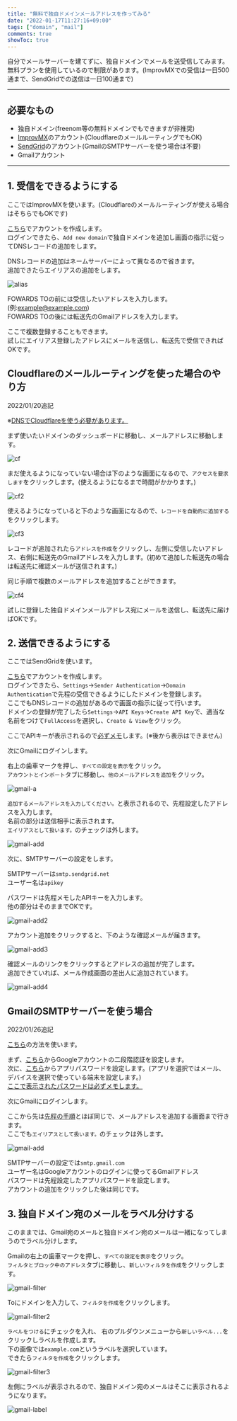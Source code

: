 ```yaml
---
title: "無料で独自ドメインメールアドレスを作ってみる"
date: "2022-01-17T11:27:16+09:00"
tags: ["domain", "mail"]
comments: true
showToc: true
---
```

自分でメールサーバーを建てずに、独自ドメインでメールを送受信してみます。  
無料プランを使用しているので制限があります。(ImprovMXでの受信は一日500通まで、SendGridでの送信は一日100通まで)

---

## 必要なもの
* 独自ドメイン(freenom等の無料ドメインでもできますが非推奨)
* [ImprovMX](https://improvmx.com/)のアカウント(CloudflareのメールルーティングでもOK)
* [SendGrid](https://sendgrid.com/)のアカウント(GmailのSMTPサーバーを使う場合は不要)
* Gmailアカウント

---

## 1. 受信をできるようにする

ここではImprovMXを使います。(Cloudflareのメールルーティングが使える場合はそちらでもOKです)

[こちら](https://improvmx.com/)でアカウントを作成します。  
ログインできたら、`Add new domain`で独自ドメインを追加し画面の指示に従ってDNSレコードの追加をします。

DNSレコードの追加はネームサーバーによって異なるので省きます。  
追加できたらエイリアスの追加をします。

![alias](improvmx-alias.jpg)

FOWARDS TOの前には受信したいアドレスを入力します。(例:example@example.com)  
FOWARDS TOの後には転送先のGmailアドレスを入力します。

ここで複数登録することもできます。  
試しにエイリアス登録したアドレスにメールを送信し、転送先で受信できればOKです。

## Cloudflareのメールルーティングを使った場合のやり方

2022/01/20追記

※<u>DNSでCloudflareを使う必要があります。</u>

まず使いたいドメインのダッシュボードに移動し、メールアドレスに移動します。

![cf](cf.jpg)

まだ使えるようになっていない場合は下のような画面になるので、`アクセスを要求します`をクリックします。(使えるようになるまで時間がかかります。)

![cf2](cf2.jpg)

使えるようになっていると下のような画面になるので、`レコードを自動的に追加する`をクリックします。

![cf3](cf3.jpg)

レコードが追加されたら`アドレスを作成`をクリックし、左側に受信したいアドレス、右側に転送先のGmailアドレスを入力します。(初めて追加した転送先の場合は転送先に確認メールが送信されます。)

同じ手順で複数のメールアドレスを追加することができます。

![cf4](cf4.jpg)

試しに登録した独自ドメインメールアドレス宛にメールを送信し、転送先に届けばOKです。

## 2. 送信できるようにする

ここではSendGridを使います。

[こちら](https://signup.sendgrid.com/)でアカウントを作成します。  
ログインできたら、`Settings`→`Sender Authentication`→`Domain Authentication`で先程の受信できるようにしたドメインを登録します。  
ここでもDNSレコードの追加があるので画面の指示に従って行います。  
ドメインの登録が完了したら`Settings`→`API Keys`→`Create API Key`で、適当な名前をつけて`FullAccess`を選択し、`Create & View`をクリック。

ここでAPIキーが表示されるので<u>必ずメモ</u>します。(※後から表示はできません)

次にGmailにログインします。

右上の歯車マークを押し、`すべての設定を表示`をクリック。  
`アカウントとインポート`タブに移動し、`他のメールアドレスを追加`をクリック。

![gmail-a](gmail-account.jpg)

`追加するメールアドレスを入力してください。`と表示されるので、先程設定したアドレスを入力します。  
名前の部分は送信相手に表示されます。  
`エイリアスとして扱います。`のチェックは外します。

![gmail-add](gmail-add.jpg)

次に、SMTPサーバーの設定をします。

SMTPサーバーは`smtp.sendgrid.net`  
ユーザー名は`apikey`

パスワードは先程メモしたAPIキーを入力します。  
他の部分はそのままでOKです。

![gmail-add2](gmail-add2.jpg)

アカウント追加をクリックすると、下のような確認メールが届きます。

![gmail-add3](gmail-add3.jpg)

確認メールのリンクをクリックするとアドレスの追加が完了します。  
追加できていれば、メール作成画面の差出人に追加されています。

![gmail-add4](gmail-add4.jpg)

## GmailのSMTPサーバーを使う場合

2022/01/26追記

[こちら](https://improvmx.com/guides/send-emails-using-gmail/)の方法を使います。

まず、[こちら](https://www.google.com/landing/2step/)からGoogleアカウントの二段階認証を設定します。  
次に、[こちら](https://security.google.com/settings/security/apppasswords)からアプリパスワードを設定します。(アプリを選択ではメール、デバイスを選択で使っている端末を設定します。)  
<u>ここで表示されたパスワードは必ずメモします。</u>

次にGmailにログインします。

ここから先は[先程の手順](#2-%E9%80%81%E4%BF%A1%E3%81%A7%E3%81%8D%E3%82%8B%E3%82%88%E3%81%86%E3%81%AB%E3%81%99%E3%82%8B)とほぼ同じで、メールアドレスを追加する画面まで行きます。  
ここでも`エイリアスとして扱います。`のチェックは外します。

![gmail-add](gmail-add.jpg)

SMTPサーバーの設定では`smtp.gmail.com`  
ユーザー名はGoogleアカウントのログインに使ってるGmailアドレス  
パスワードは先程設定したアプリパスワードを設定します。  
アカウントの追加をクリックした後は同じです。

## 3. 独自ドメイン宛のメールをラベル分けする

このままでは、Gmail宛のメールと独自ドメイン宛のメールは一緒になってしまうのでラベル分けします。

Gmailの右上の歯車マークを押し、`すべての設定を表示`をクリック。  
`フィルタとブロック中のアドレス`タブに移動し、`新しいフィルタを作成`をクリックします。

![gmail-filter](gmail-filter.jpg)

Toにドメインを入力して、`フィルタを作成`をクリックします。

![gmail-filter2](gmail-filter2.jpg)

`ラベルをつける`にチェックを入れ、 右のプルダウンメニューから`新しいラベル...`をクリックしラベルを作成します。  
下の画像では`example.com`というラベルを選択しています。  
できたら`フィルタを作成`をクリックします。

![gmail-filter3](gmail-filter3.jpg)

左側にラベルが表示されるので、独自ドメイン宛のメールはそこに表示されるようになります。

![gmail-label](gmail-label.jpg)
